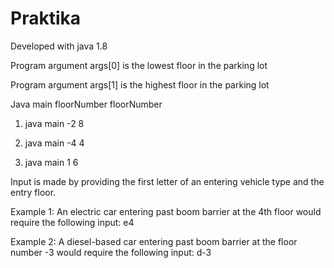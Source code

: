 # Praktika

Developed with java 1.8

Program argument args[0] is the lowest floor in the parking lot

Program argument args[1] is the highest floor in the parking lot

Java main floorNumber floorNumber

1) java main -2 8

2) java main -4 4

3) java main 1 6

Input is made by providing the first letter of an entering vehicle type and the entry floor.

Example 1: An electric car entering past boom barrier at the 4th floor would require the following input:
e4

Example 2: A diesel-based car entering past boom barrier at the floor number -3 would require the following input:
d-3
